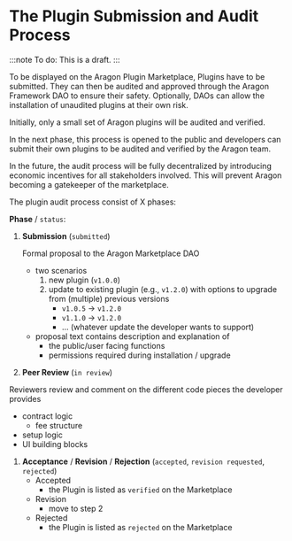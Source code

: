 # The Plugin Submission and Audit Process

:::note
To do: This is a draft.
:::

To be displayed on the Aragon Plugin Marketplace, Plugins have to be submitted. They can then be audited and approved through the Aragon Framework DAO to ensure their safety. Optionally, DAOs can allow the installation of unaudited plugins at their own risk.

Initially, only a small set of Aragon plugins will be audited and verified.

In the next phase, this process is opened to the public and developers can submit their own plugins to be audited and verified by the Aragon team.

In the future, the audit process will be fully decentralized by introducing economic incentives for all stakeholders involved. This will prevent Aragon becoming a gatekeeper of the marketplace.

The plugin audit process consist of X phases:

**Phase** / `status`:

1. **Submission** (`submitted`)

   Formal proposal to the Aragon Marketplace DAO

   - two scenarios
     1. new plugin (`v1.0.0`)
     2. update to existing plugin (e.g., `v1.2.0`) with options to upgrade from (multiple) previous versions
        - `v1.0.5` → `v1.2.0`
        - `v1.1.0` → `v1.2.0`
        - … (whatever update the developer wants to support)
   - proposal text contains description and explanation of
     - the public/user facing functions
     - permissions required during installation / upgrade

2. **Peer Review** (`in review`)

Reviewers review and comment on the different code pieces the developer provides

- contract logic
  - fee structure
- setup logic
- UI building blocks

1. **Acceptance** / **Revision** / **Rejection** (`accepted`, `revision requested`, `rejected`)
   - Accepted
     - the Plugin is listed as `verified` on the Marketplace
   - Revision
     - move to step 2
   - Rejected
     - the Plugin is listed as `rejected` on the Marketplace
